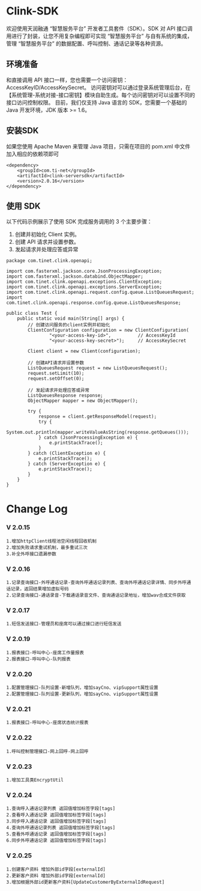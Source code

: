 # Clink-SDK
欢迎使用天润融通 “智慧服务平台” 开发者工具套件（SDK）。SDK 对 API 接口调用进行了封装，让您不用复杂编程即可实现 “智慧服务平台” 与自有系统的集成，管理 “智慧服务平台” 的数据配置、呼叫控制、通话记录等各种资源。

## 环境准备
和直接调用 API 接口一样，您也需要一个访问密钥：AccessKeyID/AccessKeySecret。 访问密钥对可以通过登录系统管理后台，在【系统管理-系统对接-接口密钥】模块自助生成。每个访问密钥对可以设置不同的接口访问控制权限。
目前，我们仅支持 Java 语言的 SDK，您需要一个基础的 Java 开发环境，JDK 版本 >= 1.6。

## 安装SDK 
如果您使用 Apache Maven 来管理 Java 项目，只需在项目的 pom.xml 中文件加入相应的依赖项即可
```
<dependency>
    <groupId>com.ti-net</groupId>
    <artifactId>clink-serversdk</artifactId>
    <version>2.0.16</version>
</dependency>
```

## 使用 SDK
以下代码示例展示了使用 SDK 完成服务调用的 3 个主要步骤：  
1. 创建并初始化 Client 实例。  
2. 创建 API 请求并设置参数。  
3. 发起请求并处理应答或异常  

```
package com.tinet.clink.openapi;

import com.fasterxml.jackson.core.JsonProcessingException;
import com.fasterxml.jackson.databind.ObjectMapper;
import com.tinet.clink.openapi.exceptions.ClientException;
import com.tinet.clink.openapi.exceptions.ServerException;
import com.tinet.clink.openapi.request.config.queue.ListQueuesRequest;
import com.tinet.clink.openapi.response.config.queue.ListQueuesResponse;

public class Test {
    public static void main(String[] args) {
        // 创建访问服务的client实例并初始化
        ClientConfiguration configuration = new ClientConfiguration(
                "<your-access-key-id>",          // AccessKeyId
                "<your-access-key-secret>");     // AccessKeySecret

        Client client = new Client(configuration);

        // 创建API请求并设置参数
        ListQueuesRequest request = new ListQueuesRequest();
        request.setLimit(10);
        request.setOffset(0);

        // 发起请求并处理应答或异常
        ListQueuesResponse response;
        ObjectMapper mapper = new ObjectMapper();

        try {
            response = client.getResponseModel(request);
            try {
                System.out.println(mapper.writeValueAsString(response.getQueues()));
            } catch (JsonProcessingException e) {
                e.printStackTrace();
            }
        } catch (ClientException e) {
            e.printStackTrace();
        } catch (ServerException e) {
            e.printStackTrace();
        }
    }
}
```
# Change Log
### V 2.0.15
```
1.增加httpClient线程池空闲线程回收机制
2.增加失败请求重试机制，最多重试三次
3.补全外呼接口遗漏参数
```
### V 2.0.16
```
1.记录查询接口-外呼通话记录-查询外呼通话记录列表、查询外呼通话记录详情、同步外呼通话记录，返回结果增加虚拟号码
2.记录查询接口-通话录音-下载通话录音文件、查询通话记录地址，增加wav合成文件获取
```

### V 2.0.17
```
1.短信发送接口-管理员和座席可以通过接口进行短信发送
```

### V 2.0.19
```
1.报表接口-呼叫中心-座席工作量报表
2.报表接口-呼叫中心-队列报表
```

### V 2.0.20
```
1.配置管理接口-队列设置-新增队列，增加sayCno、vipSupport属性设置
2.配置管理接口-队列设置-更新队列，增加sayCno、vipSupport属性设置
```
### V 2.0.21
```
1.报表接口-呼叫中心-座席状态统计报表
```

### V 2.0.22
```
1.呼叫控制管理接口-网上回呼-网上回呼
```

### V 2.0.23
```
1.增加工具类EncryptUtil
```

### V 2.0.24
```
1.查询呼入通话记录列表 返回值增加标签字段[tags]
2.查看呼入通话记录 返回值增加标签字段[tags]
3.同步呼入通话记录 返回值增加标签字段[tags]
4.查询外呼通话记录列表 返回值增加标签字段[tags]
5.查看外呼通话记录 返回值增加标签字段[tags]
6.同步外呼通话记录 返回值增加标签字段[tags]
```

### V 2.0.25
```
1.创建客户资料 增加外部id字段[externalId]
2.更新客户资料 增加外部id字段[externalId]
3.增加根据外部id更新客户资料[UpdateCustomerByExternalIdRequest]
```